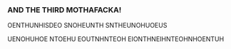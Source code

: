 ### AND THE THIRD MOTHAFACKA!

OENTHUNHISDEO SNOHEUNTH SNTHEUNOHUOEUS

UENOHUHOE NTOEHU EOUTNHNTEOH EIONTHNEIHNTEOHNHOENTUH

